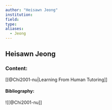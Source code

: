 ```yaml
---
author: "Heisawn Jeong"
institution:
field:
type:
aliases:
  - Jeong
---
```


## Heisawn Jeong

### Content:
[[@Chi2001-nu|Learning From Human Tutoring]]

#### Bibliography:

![[@Chi2001-nu]]